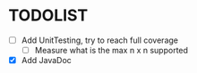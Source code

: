<h1> TODOLIST </h1>

- [ ] Add UnitTesting, try to reach full coverage
    - [ ] Measure what is the max n x n supported
- [X] Add JavaDoc
